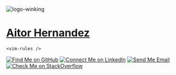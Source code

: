 ![logo-winking](_media/_IMG_8204.png)

# [Aitor Hernandez](#education)

`<vim-rules />`

[![Find Me on GitHub](https://img.shields.io/badge/github-%23121011.svg?style=for-the-badge&logo=github&logoColor=white)](https://github.com/aitorhh)
[![Connect Me on LinkedIn](https://img.shields.io/badge/linkedin-%230077B5.svg?style=for-the-badge&logo=linkedin&logoColor=white)](https://www.linkedin.com/in/aitor-hernandez-16bb8824/)
[![Send Me Email](https://img.shields.io/badge/Gmail-D14836?style=for-the-badge&logo=gmail&logoColor=white)](mailto:aitorhh@gmail.com)
[![Check Me on StackOverflow](https://img.shields.io/stackexchange/stackoverflow/r/3751268?style=for-the-badge)](https://stackoverflow.com/users/3751268/aitorhh)
